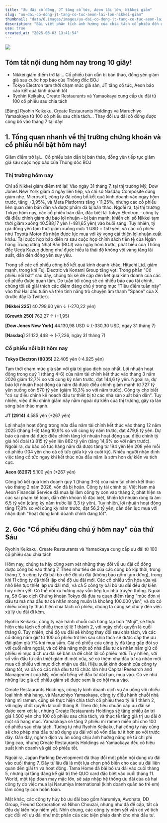 ```yaml
---
title: "Ưu đãi cổ đông, JT tăng cổ tức, Aeon lãi lớn, Nikkei giảm"
slug: "uu-dai-co-dong-jt-tang-co-tuc-aeon-lai-lon-nikkei-giam"
thumbnail: "data/6.images/images/uu-dai-co-dong-jt-tang-co-tuc-aeon-lai-lon-nikkei-giam.webp"
description: "Bài viết phân tích ảnh hưởng của chia tách cổ phiếu đến ưu đãi cổ đông, thông tin JT tăng cổ tức, Aeon báo cáo kinh doanh tốt và tình hình Nikkei giảm điểm."
use: true
created_at: "2025-08-03 13:41:54"
---
```


![](/images/20250801-02054092-dzai-000-1-view.webp)

## Tóm tắt nội dung hôm nay trong 10 giây!

*   Nikkei giảm điểm trở lại… Cổ phiếu bán dẫn bị bán tháo, đồng yên giảm giá sau cuộc họp báo của Thống đốc BOJ
*   Tokyo Electron tạm thời chạm mức giá sàn, JT tăng cổ tức, Aeon báo cáo kết quả kinh doanh tốt
*   Ryohin Keikaku, Create Restaurants và Yamaokaya cung cấp ưu đãi từ 100 cổ phiếu sau chia tách

[Bảng] Ryohin Keikaku, Create Restaurants Holdings và Maruchiyo Yamaokaya từ 100 cổ phiếu sau chia tách… Thay đổi ưu đãi cổ đông được công bố vào tháng 7 tại đây!

## 1. Tổng quan nhanh về thị trường chứng khoán và cổ phiếu nổi bật hôm nay!

Giảm điểm trở lại… Cổ phiếu bán dẫn bị bán tháo, đồng yên tiếp tục giảm giá sau cuộc họp báo của Thống đốc BOJ

### Thị trường hôm nay

Chỉ số Nikkei giảm điểm trở lại! Vào ngày 31 tháng 7, tại thị trường Mỹ, Dow Jones New York giảm 4 ngày liên tiếp, và chỉ số Nasdaq Composite cũng giảm nhẹ. Microsoft, công ty đã công bố kết quả kinh doanh vào ngày hôm trước, tăng +3,95%, và Meta Platforms tăng +11,25%, nhưng các cổ phiếu liên quan đến bán dẫn và dược phẩm đã bị bán tháo. Ngoài ra, tại thị trường Tokyo hôm nay, các cổ phiếu bán dẫn, đặc biệt là Tokyo Electron – công ty đã điều chỉnh giảm dự báo lợi nhuận – bị bán mạnh, khiến chỉ số Nikkei tạm thời giảm xuống 40.588,17 yên (-481,65 yên) vào buổi sáng. Tuy nhiên, tỷ giá đồng yên tạm thời giảm xuống mức 1 USD = 150 yên, và các cổ phiếu như Toyota Motor đã nhận được lực mua với kỳ vọng cải thiện lợi nhuận xuất khẩu. Tại cuộc họp báo diễn ra sau cuộc họp chính sách tiền tệ của Ngân hàng Trung ương Nhật Bản (BOJ) vào ngày hôm trước, phát biểu của Thống đốc Ueda Kazuo dường như được hiểu là thái độ không vội vàng tăng lãi suất, dẫn đến đồng yên suy yếu.

Trong số các cổ phiếu công bố kết quả kinh doanh khác, Hitachi Ltd. giảm mạnh, trong khi Fuji Electric và Konami Group tăng vọt. Trong phần "Cổ phiếu nổi bật" sau đây, chúng tôi sẽ đề cập đến kết quả kinh doanh của các cổ phiếu được quan tâm. Do tuần tới cũng sẽ có nhiều báo cáo tài chính, chúng tôi sẽ giải thích các điểm đáng chú ý trong mục "Tiêu điểm tuần này" vào thứ Hai đầu tuần và trên tính năng trò chuyện âm thanh "Space" của X (trước đây là Twitter).

**[Nikkei 225]** 40.799,60 yên ↓
(-270,22 yên)

**[Growth 250]** 762,27 ↑
(+1,95)

**[Dow Jones New York]** 44.130,98 USD ↓
(-330,30 USD, ngày 31 tháng 7)

**[Nasdaq]** 21.122,448 →
(-7,226, ngày 31 tháng 7)

### Cổ phiếu nổi bật hôm nay

**Tokyo Electron (8035)**
22.405 yên (-4.925 yên)

Tạm thời chạm mức giá sàn với giá trị giao dịch cao nhất. Lợi nhuận hoạt động trong quý 1 (tháng 4-6) của năm tài chính kết thúc vào tháng 3 năm 2026 giảm 12,7% so với cùng kỳ năm trước, đạt 144,6 tỷ yên. Ngoài ra, dự báo lợi nhuận hoạt động cả năm đã được điều chỉnh giảm mạnh từ 727 tỷ yên xuống còn 570 tỷ yên (giảm 18,3% so với năm trước). Công ty cho biết "có sự điều chỉnh kế hoạch đầu tư thiết bị từ các nhà sản xuất bán dẫn". Tuy nhiên, việc điều chỉnh giảm này nằm ngoài dự kiến của thị trường, gây ra làn sóng bán tháo mạnh.

**JT (2914)**
4.585 yên (+267 yên)

Lợi nhuận hoạt động trong nửa đầu năm tài chính kết thúc vào tháng 12 năm 2025 (tháng 1-6) tăng 10,9% so với cùng kỳ năm trước, đạt 479,8 tỷ yên. Dự báo cả năm đã được điều chỉnh tăng lợi nhuận hoạt động sau điều chỉnh tỷ giá hối đoái từ 815 tỷ yên lên 862 tỷ yên (tăng 14,6% so với năm trước). Ngoài ra, dự báo cổ tức hàng năm đã được tăng từ 194 yên lên 208 yên mỗi cổ phiếu (104 yên cho cả cổ tức giữa kỳ và cuối kỳ). Nhiều người nhận định việc tăng cổ tức ngay khi kết thúc nửa đầu năm là sớm hơn dự kiến và tích cực.

**Aeon (8267)**
5.100 yên (+267 yên)

Công bố kết quả kinh doanh quý 1 (tháng 3-5) của năm tài chính kết thúc vào tháng 2 năm 2026, vốn đã bị hoãn. Công ty tài chính tại Việt Nam mà Aeon Financial Service đã mua lại làm công ty con vào tháng 2, phát hiện ra các sai phạm kế toán, dẫn đến khoản lỗ đặc biệt, khiến lợi nhuận ròng là âm 6,5 tỷ yên (cùng kỳ năm trước lãi 3,3 tỷ yên). Tuy nhiên, lợi nhuận hoạt động tăng 17,8% so với cùng kỳ năm trước, đạt 56,2 tỷ yên, dẫn đến lực mua với nhận định "hoạt động kinh doanh chính đang tốt".

## 2. Góc "Cổ phiếu đáng chú ý hôm nay" của thứ Sáu

Ryohin Keikaku, Create Restaurants và Yamaokaya cung cấp ưu đãi từ 100 cổ phiếu sau chia tách

Hôm nay, chúng ta hãy cùng xem xét những thay đổi về ưu đãi cổ đông được công bố vào tháng 7. Theo như tiêu đề của các công bố kịp thời, trong tháng 7, 5 công ty đã bãi bỏ chế độ ưu đãi (không bao gồm tạm dừng), trong khi 11 công ty đã thiết lập chế độ ưu đãi mới. Các cổ phiếu vốn hóa vừa và nhỏ liên tục thiết lập ưu đãi mới, và cả 5 công ty bãi bỏ ưu đãi đều dự kiến hủy niêm yết. Có thể nói xu hướng này vẫn tiếp tục như truyền thống. Ngoài ra, Sở Giao dịch Chứng khoán Tokyo đã đưa ra quan điểm rằng "mức đơn vị đầu tư mà nhà đầu tư cá nhân mong muốn là khoảng 100.000 yên", và do có nhiều công ty thực hiện chia tách cổ phiếu, chúng ta cũng sẽ chú ý đến việc xử lý ưu đãi đi kèm.

Ryohin Keikaku, công ty vận hành chuỗi cửa hàng tạp hóa "Muji", sẽ thực hiện chia tách cổ phiếu theo tỷ lệ 1 thành 2, với ngày chốt quyền là cuối tháng 8. Tuy nhiên, chế độ ưu đãi sẽ không thay đổi sau chia tách, và các cổ đông nắm giữ từ 100 cổ phiếu trở lên sau chia tách sẽ được cấp thẻ ưu đãi giảm giá 7% khi mua sắm. Giá cổ phiếu của công ty đã tăng gấp đôi so với cuối năm ngoái, và có khả năng một số nhà đầu tư cá nhân nắm giữ cổ phiếu vì mục đích ưu đãi sẽ bán ra để chốt lời cổ phiếu mới. Tuy nhiên, với số vốn đầu tư cần thiết giảm đi một nửa, sẽ có thêm nhà đầu tư cá nhân mới mua cổ phiếu với mục đích nhận ưu đãi. Hiệu suất kinh doanh của công ty đang tốt, và đã có các nhà đầu tư tổ chức lớn như Capital Research and Management của Mỹ, vốn nổi tiếng về đầu tư dài hạn, mua vào. Có vẻ như những lúc giá cổ phiếu giảm sẽ được xem là cơ hội mua vào.

Create Restaurants Holdings, công ty kinh doanh dịch vụ ăn uống với nhiều loại hình nhà hàng, và Maruchiyo Yamaokaya, công ty điều hành chuỗi nhà hàng mì ramen, cũng sẽ thực hiện chia tách cổ phiếu theo tỷ lệ 1 thành 2, với ngày chốt quyền là cuối tháng 8. Theo đó, tiêu chuẩn cấp ưu đãi sẽ được xem xét lại, nhưng Create Restaurants Holdings sẽ tặng phiếu ăn trị giá 1.500 yên cho 100 cổ phiếu sau chia tách, và thực tế tăng giá trị ưu đãi ở một số hạng mục. Yamaokaya sẽ tặng 2 phiếu mì ramen miễn phí cho 100 cổ phiếu sau chia tách. Tương tự như Ryohin Keikaku, hai công ty này cũng sẽ cho phép nhà đầu tư sử dụng ưu đãi với số vốn đầu tư ít hơn so với trước đây. Gần đây, ngành dịch vụ ăn uống chịu ảnh hưởng nặng nề từ chi phí tăng cao, nhưng Create Restaurants Holdings và Yamaokaya đều có hiệu suất kinh doanh và giá cổ phiếu tốt.

Ngoài ra, Japan Parking Development đã thay đổi một phần nội dung ưu đãi vào cuối tháng 7. Đây từ lâu đã là một lựa chọn phổ biến cho các ưu đãi liên quan đến giải trí và hoạt động. Tama Home đã bãi bỏ ưu đãi vào cuối tháng 5, nhưng lại tăng đáng kể giá trị thẻ QUO card đặc biệt vào cuối tháng 11. World, một tập đoàn may mặc lớn, sẽ sáp nhập hệ thống ưu đãi của cả hai công ty do việc mua lại Narumiya International (kinh doanh quần áo trẻ em) làm công ty con hoàn toàn.

Mặt khác, các công ty hủy bỏ ưu đãi bao gồm Narumiya, Awohata, DD Group, Freund Corporation và Nihon Chouzai, nhưng như đã đề cập, tất cả đều dự kiến hủy niêm yết. Nhìn chung, các công ty niêm yết vẫn có vẻ tích cực đối với ưu đãi như một phần của các biện pháp dành cho nhà đầu tư.
